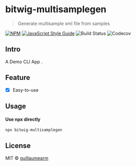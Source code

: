 # bitwig-multisamplegen

> Generate multisample xml file from samples

[![NPM](https://img.shields.io/npm/v/bitwig-multisamplegen.svg)](https://www.npmjs.com/package/bitwig-multisamplegen) [![JavaScript Style Guide](https://img.shields.io/badge/code_style-standard-brightgreen.svg)](https://standardjs.com) ![Build Status](https://img.shields.io/travis/com/guillaumearm/bitwig-multisamplegen) ![Codecov](https://img.shields.io/codecov/c/github/guillaumearm/bitwig-multisamplegen)

## Intro

A Demo CLI App .

## Feature

- [x] Easy-to-use

## Usage

#### Use npx directly

```bash
npx bitwig-multisamplegen
```

## License

MIT © [guillaumearm](https://github.com/guillaumearm)

